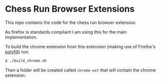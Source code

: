 # Chess Run Browser Extensions

This repo contains the code for the chess run browser extension.

As firefox is standards compliant I am using this for the main implementation.

To build the chrome extension from this extension (making use of Firefox's [polyfill](https://github.com/mozilla/webextension-polyfill)) run:

```bash
$ ./build_chrome.sh
```

Then a folder will be created called `chrome-ext` that will contain the chrome extension.
